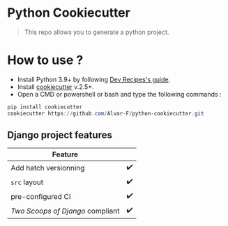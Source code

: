 # Python Cookiecutter

> This repo allows you to generate a python project.

# How to use ?

* Install Python 3.9+ by following [Dev Recipes's guide](https://dev-recipes-dev.snm.snecma/how-to-guides/python/install_python_with_devkit/).
* Install [cookiecutter](https://cookiecutter.readthedocs.io/en/stable/) v.2.5+.
* Open a CMD or powershell or bash and type the following commands :
```powershell
pip install cookiecutter
cookiecutter https://github.com/Alvar-F/python-cookiecutter.git
```

## Django project features

| Feature                          |    |
|----------------------------------|----|
| Add hatch versionning            | ✔️ |
| `src` layout                     | ✔️ |
| pre-configured CI                | ✔️ |
| _Two Scoops of Django_ compliant | ✔️ |
